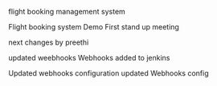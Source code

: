 
flight booking management system



Flight booking system
Demo
First stand up meeting

next changes by preethi

updated weebhooks
Webhooks added to jenkins

Updated webhooks configuration
updated Webhooks config
